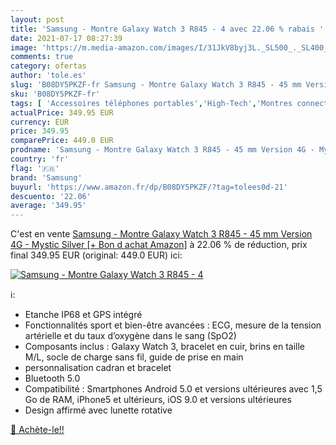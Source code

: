 ```yaml
---
layout: post
title: 'Samsung - Montre Galaxy Watch 3 R845 - 4 avec 22.06 % rabais '
date: 2021-07-17 08:27:39
image: 'https://m.media-amazon.com/images/I/31JkV8byj3L._SL500_._SL400_.jpg'
comments: true
category: ofertas
author: 'tole.es'
slug: 'B08DY5PKZF-fr Samsung - Montre Galaxy Watch 3 R845 - 45 mm Version 4G -...'
sku: 'B08DY5PKZF-fr'
tags: [ 'Accessoires téléphones portables','High-Tech','Montres connectées','Téléphones portables et accessoires','samsung', ]
actualPrice: 349.95 EUR
currency: EUR
price: 349.95
comparePrice: 449.0 EUR
prodname: 'Samsung - Montre Galaxy Watch 3 R845 - 45 mm Version 4G - Mystic Silver [+ Bon d achat Amazon]'
country: 'fr'
flag: '🇫🇷'
brand: 'Samsung'
buyurl: 'https://www.amazon.fr/dp/B08DY5PKZF/?tag=tolees0d-21'
descuento: '22.06'
average: '349.95'
---
```


C'est en vente [Samsung - Montre Galaxy Watch 3 R845 - 45 mm Version 4G - Mystic Silver [+ Bon d achat Amazon]](https://www.amazon.fr/dp/B08DY5PKZF/?tag=tolees0d-21)  à  22.06 % de réduction, prix final  349.95 EUR (original: 449.0 EUR) ici:

[![Samsung - Montre Galaxy Watch 3 R845 - 4](https://m.media-amazon.com/images/I/31JkV8byj3L._SL500_._SL400_.jpg)](https://www.amazon.fr/dp/B08DY5PKZF/?tag=tolees0d-21)

ℹ️:

- Etanche IP68 et GPS intégré
- Fonctionnalités sport et bien-être avancées : ECG, mesure de la tension artérielle et du taux d’oxygène dans le sang (SpO2)
- Composants inclus : Galaxy Watch 3, bracelet en cuir, brins en taille M/L, socle de charge sans fil, guide de prise en main
- personnalisation cadran et bracelet
- Bluetooth 5.0
- Compatibilité : Smartphones Android 5.0 et versions ultérieures avec 1,5 Go de RAM, iPhone5 et ultérieurs, iOS 9.0 et versions ultérieures
- Design affirmé avec lunette rotative

[🛒 Achète-le!!](https://www.amazon.fr/dp/B08DY5PKZF/?tag=tolees0d-21)
